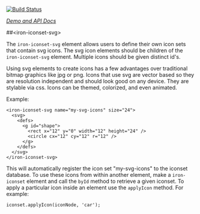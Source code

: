 
<!---

This README is automatically generated from the comments in these files:
iron-iconset-svg.html

Edit those files, and our readme bot will duplicate them over here!
Edit this file, and the bot will squash your changes :)

-->

[![Build Status](https://travis-ci.org/PolymerElements/iron-iconset-svg.svg?branch=master)](https://travis-ci.org/PolymerElements/iron-iconset-svg)

_[Demo and API Docs](https://elements.polymer-project.org/elements/iron-iconset-svg)_


##&lt;iron-iconset-svg&gt;


The `iron-iconset-svg` element allows users to define their own icon sets
that contain svg icons. The svg icon elements should be children of the
`iron-iconset-svg` element. Multiple icons should be given distinct id's.

Using svg elements to create icons has a few advantages over traditional
bitmap graphics like jpg or png. Icons that use svg are vector based so
they are resolution independent and should look good on any device. They
are stylable via css. Icons can be themed, colorized, and even animated.

Example:

    <iron-iconset-svg name="my-svg-icons" size="24">
      <svg>
        <defs>
          <g id="shape">
            <rect x="12" y="0" width="12" height="24" />
            <circle cx="12" cy="12" r="12" />
          </g>
        </defs>
      </svg>
    </iron-iconset-svg>

This will automatically register the icon set "my-svg-icons" to the iconset
database.  To use these icons from within another element, make a
`iron-iconset` element and call the `byId` method
to retrieve a given iconset. To apply a particular icon inside an
element use the `applyIcon` method. For example:

    iconset.applyIcon(iconNode, 'car');


